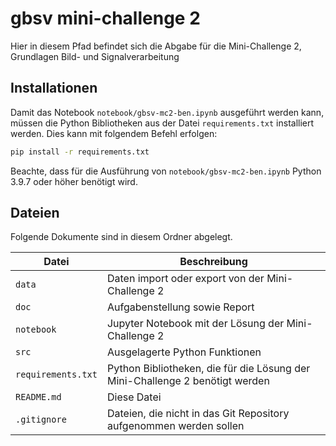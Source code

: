 # gbsv mini-challenge 2

Hier in diesem Pfad befindet sich die Abgabe für die Mini-Challenge 2, Grundlagen Bild- und Signalverarbeitung

## Installationen 

Damit das Notebook `notebook/gbsv-mc2-ben.ipynb` ausgeführt werden kann, müssen die Python Bibliotheken aus der Datei `requirements.txt` installiert werden. Dies kann mit folgendem Befehl erfolgen:

```bash
pip install -r requirements.txt
```

Beachte, dass für die Ausführung von `notebook/gbsv-mc2-ben.ipynb` Python 3.9.7 oder höher benötigt wird.


## Dateien 

Folgende Dokumente sind in diesem Ordner abgelegt.

| Datei              | Beschreibung                                                                 |
| ------------------ | ---------------------------------------------------------------------------- |
| `data`             | Daten import oder export von der Mini-Challenge 2                            |
| `doc`              | Aufgabenstellung sowie Report                                                |
| `notebook`         | Jupyter Notebook mit der Lösung der Mini-Challenge 2                         |
| `src`              | Ausgelagerte Python Funktionen                                               |
| `requirements.txt` | Python Bibliotheken, die für die Lösung der Mini-Challenge 2 benötigt werden |
| `README.md`        | Diese Datei                                                                  |
| `.gitignore`       | Dateien, die nicht in das Git Repository aufgenommen werden sollen           |
